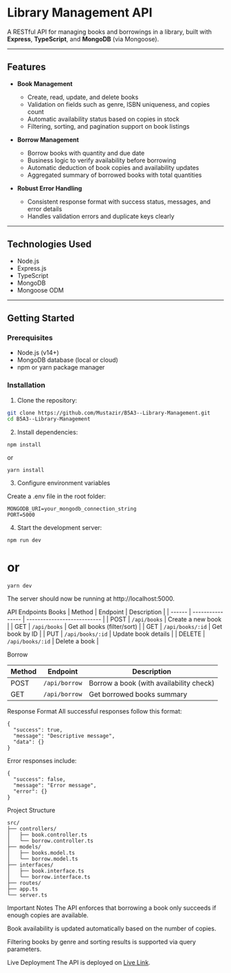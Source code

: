 # Library Management API

A RESTful API for managing books and borrowings in a library, built with **Express**, **TypeScript**, and **MongoDB** (via Mongoose).

---

## Features

- **Book Management**
  - Create, read, update, and delete books
  - Validation on fields such as genre, ISBN uniqueness, and copies count
  - Automatic availability status based on copies in stock
  - Filtering, sorting, and pagination support on book listings

- **Borrow Management**
  - Borrow books with quantity and due date
  - Business logic to verify availability before borrowing
  - Automatic deduction of book copies and availability updates
  - Aggregated summary of borrowed books with total quantities

- **Robust Error Handling**
  - Consistent response format with success status, messages, and error details
  - Handles validation errors and duplicate keys clearly

---

## Technologies Used

- Node.js
- Express.js
- TypeScript
- MongoDB
- Mongoose ODM

---

## Getting Started

### Prerequisites

- Node.js (v14+)
- MongoDB database (local or cloud)
- npm or yarn package manager

### Installation

1. Clone the repository:

```bash
git clone https://github.com/Mustazir/B5A3--Library-Management.git
cd B5A3--Library-Management
```
2. Install dependencies:
```
npm install
```
or
```
yarn install
```
3. Configure environment variables

Create a .env file in the root folder:
```
MONGODB_URI=your_mongodb_connection_string
PORT=5000
```
4. Start the development server:
```
npm run dev
```
# or
```
yarn dev
```
The server should now be running at http://localhost:5000.


API Endpoints
Books
| Method | Endpoint         | Description                 |
| ------ | ---------------- | --------------------------- |
| POST   | `/api/books`     | Create a new book           |
| GET    | `/api/books`     | Get all books (filter/sort) |
| GET    | `/api/books/:id` | Get book by ID              |
| PUT    | `/api/books/:id` | Update book details         |
| DELETE | `/api/books/:id` | Delete a book               |

Borrow

| Method | Endpoint      | Description                             |
| ------ | ------------- | --------------------------------------- |
| POST   | `/api/borrow` | Borrow a book (with availability check) |
| GET    | `/api/borrow` | Get borrowed books summary              |


Response Format
All successful responses follow this format:

```
{
  "success": true,
  "message": "Descriptive message",
  "data": {}
}
```

Error responses include:
```
{
  "success": false,
  "message": "Error message",
  "error": {}
}

```
Project Structure
```
src/
├── controllers/
│   ├── book.controller.ts
│   └── borrow.controller.ts
├── models/
│   ├── books.model.ts
│   └── borrow.model.ts
├── interfaces/
│   ├── book.interface.ts
│   └── borrow.interface.ts
├── routes/
├── app.ts
└── server.ts
```

Important Notes
The API enforces that borrowing a book only succeeds if enough copies are available.

Book availability is updated automatically based on the number of copies.

Filtering books by genre and sorting results is supported via query parameters.

Live Deployment 
The API is deployed on [Live Link](https://b5a3-library-management.onrender.com/).
